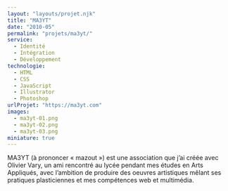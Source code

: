 ```yaml
---
layout: "layouts/projet.njk"
title: "MA3YT"
date: "2010-05"
permalink: "projets/ma3yt/"
service:
  - Identité
  - Intégration
  - Développement
technologie:
  - HTML
  - CSS
  - JavaScript
  - Illustrator
  - Photoshop
urlProjet: "https://ma3yt.com"
images:
  - ma3yt-01.png
  - ma3yt-02.png
  - ma3yt-03.png
miniature: true
---
```


<p>MA3YT (à prononcer «&nbsp;mazout&nbsp;») est une association que j’ai créée avec Olivier Vary, un ami rencontré au lycée pendant mes études en Arts Appliqués, avec l’ambition de produire des oeuvres artistiques mêlant ses pratiques plasticiennes et mes compétences web et multimédia.</p>
